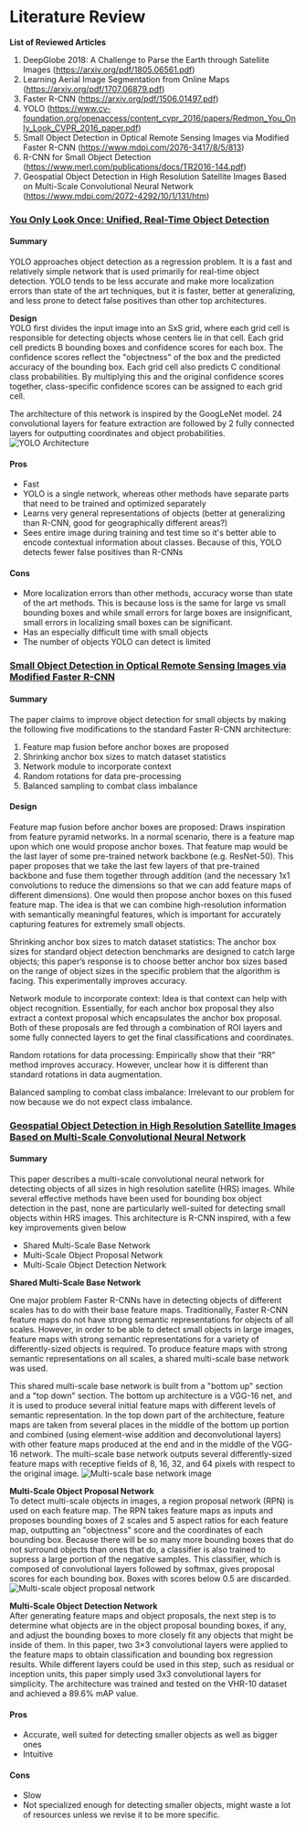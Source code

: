 # Literature Review

**List of Reviewed Articles**

1.  DeepGlobe 2018: A Challenge to Parse the Earth through Satellite Images (https://arxiv.org/pdf/1805.06561.pdf)
2.  Learning Aerial Image Segmentation from Online Maps (https://arxiv.org/pdf/1707.06879.pdf)
3.  Faster R-CNN (https://arxiv.org/pdf/1506.01497.pdf)
4.  YOLO (https://www.cv-foundation.org/openaccess/content_cvpr_2016/papers/Redmon_You_Only_Look_CVPR_2016_paper.pdf)
5.  Small Object Detection in Optical Remote Sensing Images via Modified Faster R-CNN  (https://www.mdpi.com/2076-3417/8/5/813)
6.  R-CNN for Small Object Detection (https://www.merl.com/publications/docs/TR2016-144.pdf)
7.  Geospatial Object Detection in High Resolution Satellite Images Based on Multi-Scale Convolutional Neural Network    (https://www.mdpi.com/2072-4292/10/1/131/htm)

### [You Only Look Once: Unified, Real-Time Object Detection](https://www.cv-foundation.org/openaccess/content_cvpr_2016/papers/Redmon_You_Only_Look_CVPR_2016_paper.pdf)

#### Summary 

YOLO approaches object detection as a regression problem. It is a fast and relatively simple network that is used primarily for real-time object detection. YOLO tends to be less accurate and make more localization errors than state of the art techniques, but it is faster, better at generalizing, and less prone to detect false positives than other top architectures.

**Design**  
YOLO first divides the input image into an SxS grid, where each grid cell is responsible for detecting objects whose centers lie in that cell. Each grid cell predicts B bounding boxes and confidence scores for each box. The confidence scores  reflect the "objectness" of the box and the predicted accuracy of the bounding box. Each grid cell also predicts C conditional class probabilities. By multiplying this and the original confidence scores together, class-specific confidence scores can be assigned to each grid cell.  

The architecture of this network is inspired by the GoogLeNet model. 24 convolutional layers for feature extraction are followed by 2 fully connected layers for outputting coordinates and object probabilities. ![YOLO Architecture](https://cdn-images-1.medium.com/max/1600/1*ZbmrsQJW-Lp72C5KoTnzUg.jpeg)


#### Pros

- Fast
- YOLO is a single network, whereas other methods have separate parts that need to be trained and optimized separately
- Learns very general representations of objects (better at generalizing than R-CNN, good for geographically different areas?)
- Sees entire image during training and test time so it's better able to encode contextual information about classes. Because of this, YOLO detects fewer false positives than R-CNNs

#### Cons

- More localization errors than other methods, accuracy worse than state of the art methods. This is because loss is the same for large vs small bounding boxes and while small errors for large boxes are insignificant, small errors in localizing small boxes can be significant. 
- Has an especially difficult time with small objects
- The number of objects YOLO can detect is limited

### [Small Object Detection in Optical Remote Sensing Images via Modified Faster R-CNN](https://www.mdpi.com/2076-3417/8/5/813)

#### Summary

The paper claims to improve object detection for small objects by making the following five modifications to the standard Faster R-CNN architecture:
1.  Feature map fusion before anchor boxes are proposed
2.  Shrinking anchor box sizes to match dataset statistics
3.  Network module to incorporate context
4.  Random rotations for data pre-processing
5.  Balanced sampling to combat class imbalance

#### Design

Feature map fusion before anchor boxes are proposed:
Draws inspiration from feature pyramid networks.  In a normal scenario, there is a feature map upon which one would propose anchor boxes.  That feature map would be the last layer of some pre-trained network backbone (e.g. ResNet-50).  This paper proposes that we take the last few layers of that pre-trained backbone and fuse them together through addition (and the necessary 1x1 convolutions to reduce the dimensions so that we can add feature maps of different dimensions).  One would then propose anchor boxes on this fused feature map.  The idea is that we can combine high-resolution information with semantically meaningful features, which is important for accurately capturing features for extremely small objects.

Shrinking anchor box sizes to match dataset statistics:
The anchor box sizes for standard object detection benchmarks are designed to catch large objects; this paper’s response is to choose better anchor box sizes based on the range of object sizes in the specific problem that the algorithm is facing.  This experimentally improves accuracy.

Network module to incorporate context:
Idea is that context can help with object recognition.  Essentially, for each anchor box proposal they also extract a context proposal which encapsulates the anchor box proposal.  Both of these proposals are fed through a combination of ROI layers and some fully connected layers to get the final classifications and coordinates.

Random rotations for data processing:
Empirically show that their “RR” method improves accuracy.  However, unclear how it is different than standard rotations in data augmentation. 

Balanced sampling to combat class imbalance:
Irrelevant to our problem for now because we do not expect class imbalance.


### [Geospatial Object Detection in High Resolution Satellite Images Based on Multi-Scale Convolutional Neural Network](https://www.mdpi.com/2072-4292/10/1/131/htm)

#### Summary

This paper describes a multi-scale convolutional neural network for detecting objects of all sizes in high resolution satellite (HRS) images. While several effective methods have been used for bounding box object detection in the past, none are particularly well-suited for detecting small objects within HRS images. This architecture is R-CNN inspired, with a few key improvements given below

- Shared Multi-Scale Base Network
- Multi-Scale Object Proposal Network
- Multi-Scale Object Detection Network

**Shared Multi-Scale Base Network**

One major problem Faster R-CNNs have in detecting objects of different scales has to do with their base feature maps. Traditionally, Faster R-CNN feature maps do not have strong semantic representations for objects of all scales. However, in order to be able to detect small objects in large images, feature maps with strong semantic representations for a variety of differently-sized objects is required. To produce feature maps with strong semantic representations on all scales, a shared multi-scale base network was used.

This shared multi-scale base network is built from a "bottom up" section and a "top down" section. The bottom up architecture is a VGG-16 net, and it is used to produce several initial feature maps with different levels of semantic representation. In the top down part of the architecture, feature maps are taken from several places in the middle of the bottom up portion and combined (using element-wise addition and deconvolutional layers) with other feature maps produced at the end and in the middle of the VGG-16 network. The multi-scale base network outputs several differently-sized feature maps with receptive fields of 8, 16, 32, and 64 pixels with respect to the original image.
![Multi-scale base network image](https://www.mdpi.com/remotesensing/remotesensing-10-00131/article_deploy/html/images/remotesensing-10-00131-g003.png)

**Multi-Scale Object Proposal Network**  
To detect multi-scale objects in images, a region proposal network (RPN) is used on each feature map. The RPN takes feature maps as inputs and proposes bounding boxes of 2 scales and 5 aspect ratios for each feature map, outputting an "objectness" score and the coordinates of each bounding box. Because there will be so many more bounding boxes that do not surround objects than ones that do, a classifier is also trained to supress a large portion of the negative samples. This classifier, which is composed of convolutional layers followed by softmax, gives proposal scores for each bounding box. Boxes with scores below 0.5 are discarded. ![Multi-scale object proposal network](https://www.mdpi.com/remotesensing/remotesensing-10-00131/article_deploy/html/images/remotesensing-10-00131-g005.png)

**Multi-Scale Object Detection Network**  
After generating feature maps and object proposals, the next step is to determine what objects are in the object proposal bounding boxes, if any, and adjust the bounding boxes to more closely fit any objects that might be inside of them. In this paper, two 3×3 convolutional layers were applied to the feature maps to obtain classification and bounding box regression results. While different layers could be used in this step, such as residual or inception units, this paper simply used 3x3 convolutional layers for simplicity. The architecture was trained and tested on the VHR-10 dataset and achieved a 89.6% mAP value.

#### Pros

- Accurate, well suited for detecting smaller objects as well as bigger ones
- Intuitive

#### Cons

- Slow
- Not specialized enough for detecting smaller objects, might waste a lot of resources unless we revise it to be more specific.
